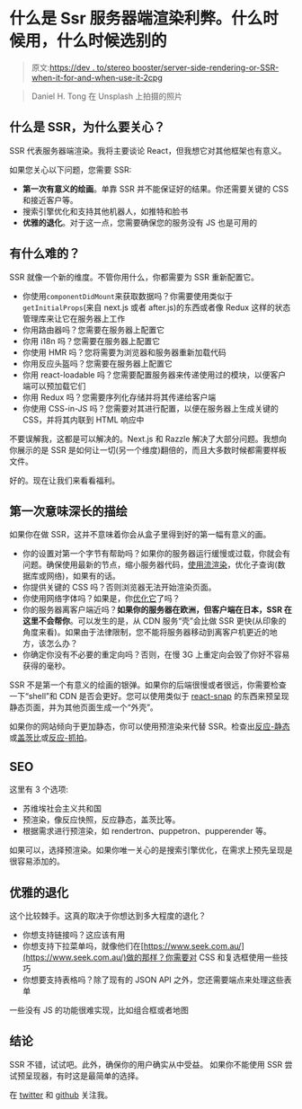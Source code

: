 # 什么是 Ssr 服务器端渲染利弊。什么时候用，什么时候选别的

> 原文:[https://dev . to/stereo booster/server-side-rendering-or-SSR-when-it-for-and-when-use-it-2cpg](https://dev.to/stereobooster/server-side-rendering-or-ssr-what-is-it-for-and-when-to-use-it-2cpg)

> Daniel H. Tong 在 Unsplash 上拍摄的照片

## 什么是 SSR，为什么要关心？

SSR 代表服务器端渲染。我将主要谈论 React，但我想它对其他框架也有意义。

如果您关心以下问题，您需要 SSR:

*   **第一次有意义的绘画**。单靠 SSR 并不能保证好的结果。你还需要关键的 CSS 和接近客户等。
*   搜索引擎优化和支持其他机器人，如推特和脸书
*   **优雅的退化**。对于这一点，您需要确保您的服务没有 JS 也是可用的

## 有什么难的？

SSR 就像一个新的维度。不管你用什么，你都需要为 SSR 重新配置它。

*   你使用`componentDidMount`来获取数据吗？你需要使用类似于`getInitialProps`(来自 next.js 或者 after.js)的东西或者像 Redux 这样的状态管理库来让它在服务器上工作
*   你用路由器吗？您需要在服务器上配置它
*   你用 i18n 吗？您需要在服务器上配置它
*   你使用 HMR 吗？您将需要为浏览器和服务器重新加载代码
*   你用反应头盔吗？您需要在服务器上配置它
*   你用 react-loadable 吗？您需要配置服务器来传递使用过的模块，以便客户端可以预加载它们
*   你用 Redux 吗？您需要序列化存储并将其传递给客户端
*   你使用 CSS-in-JS 吗？您需要对其进行配置，以便在服务器上生成关键的 CSS，并将其内联到 HTML 响应中

不要误解我，这都是可以解决的。Next.js 和 Razzle 解决了大部分问题。我想向你展示的是 SSR 是如何让一切(另一个维度)翻倍的，而且大多数时候都需要样板文件。

好的。现在让我们来看看福利。

## 第一次意味深长的描绘

如果你在做 SSR，这并不意味着你会从盒子里得到好的第一幅有意义的画。

*   你的设置对第一个字节有帮助吗？如果你的服务器运行缓慢或过载，你就会有问题。确保使用最新的节点，缩小服务器代码，[使用流渲染](https://zeit.co/blog/streaming-server-rendering-at-spectrum)，优化子查询(数据库或网络)，如果有的话。
*   你提供关键的 CSS 吗？否则浏览器无法开始渲染页面。
*   你使用网络字体吗？如果是，你[优化它](https://www.zachleat.com/web/comprehensive-webfonts/)了吗？
*   你的服务器离客户端近吗？**如果你的服务器在欧洲，但客户端在日本，SSR 在这里不会帮你**。可以发生的是，从 CDN 服务“壳”会比做 SSR 更快(从印象的角度来看)。如果由于法律限制，您不能将服务器移动到离客户机更近的地方，该怎么办？
*   你确定你没有不必要的重定向吗？否则，在慢 3G 上重定向会毁了你好不容易获得的毫秒。

SSR 不是第一个有意义的绘画的银弹。如果你的后端很慢或者很远，你需要检查一下“shell”和 CDN 是否会更好。您可以使用类似于 [react-snap](https://github.com/stereobooster/react-snap) 的东西来预呈现静态页面，并为其他页面生成一个“外壳”。

如果你的网站倾向于更加静态，你可以使用预渲染来代替 SSR。检查出[反应-静态](https://react-static.js.org/)或[盖茨比](https://www.gatsbyjs.org/)或[反应-抓拍](https://github.com/stereobooster/react-snap)。

## SEO

这里有 3 个选项:

*   苏维埃社会主义共和国
*   预渲染，像反应快照，反应静态，盖茨比等。
*   根据需求进行预渲染，如 rendertron、puppetron、pupperender 等。

如果可以，选择预渲染。如果你唯一关心的是搜索引擎优化，在需求上预先呈现是很容易添加的。

## 优雅的退化

这个比较棘手。这真的取决于你想达到多大程度的退化？

*   你想支持链接吗？这应该有用
*   你想支持下拉菜单吗，就像他们在[https://www.seek.com.au/](https://www.seek.com.au/)做的那样？你需要对 CSS 和复选框使用一些技巧
*   你想要支持表格吗？除了现有的 JSON API 之外，您还需要端点来处理这些表单

一些没有 JS 的功能很难实现，比如组合框或者地图

## 结论

SSR 不错，试试吧。此外，确保你的用户确实从中受益。
如果你不能使用 SSR 尝试预呈现器，有时这是最简单的选择。

在 [twitter](https://twitter.com/stereobooster) 和 [github](https://github.com/stereobooster) 关注我。